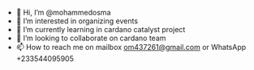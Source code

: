 - 👋 Hi, I’m @mohammedosma
- 👀 I’m interested in organizing events 
- 🌱 I’m currently learning in cardano catalyst project 
- 💞️ I’m looking to collaborate on cardano team 
- 📫 How to reach me on mailbox om437261@gmail.com or WhatsApp +233544095905

<!---
mohammedosma/mohammedosma is a ✨ special ✨ repository because its `README.md` (this file) appears on your GitHub profile.
You can click the Preview link to take a look at your changes.
--->
